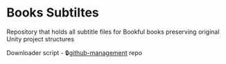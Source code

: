 # Books Subtiltes


Repository that holds all subtitle files for Bookful books preserving original Unity project structures

Downloader script - 🔒[github-management](https://github.com/InceptionXR/github-management/tree/book-subtitle-downloader) repo
